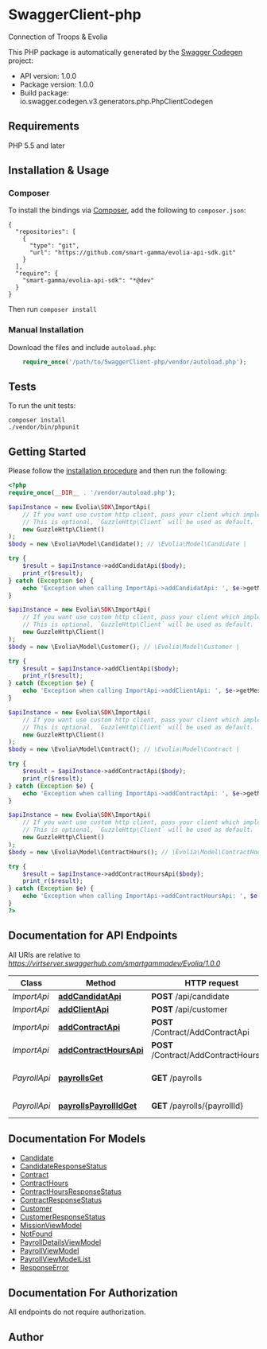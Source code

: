 # SwaggerClient-php
Connection of Troops & Evolia

This PHP package is automatically generated by the [Swagger Codegen](https://github.com/swagger-api/swagger-codegen) project:

- API version: 1.0.0
- Package version: 1.0.0
- Build package: io.swagger.codegen.v3.generators.php.PhpClientCodegen

## Requirements

PHP 5.5 and later

## Installation & Usage
### Composer

To install the bindings via [Composer](http://getcomposer.org/), add the following to `composer.json`:

```
{
  "repositories": [
    {
      "type": "git",
      "url": "https://github.com/smart-gamma/evolia-api-sdk.git"
    }
  ],
  "require": {
    "smart-gamma/evolia-api-sdk": "*@dev"
  }
}
```

Then run `composer install`

### Manual Installation

Download the files and include `autoload.php`:

```php
    require_once('/path/to/SwaggerClient-php/vendor/autoload.php');
```

## Tests

To run the unit tests:

```
composer install
./vendor/bin/phpunit
```

## Getting Started

Please follow the [installation procedure](#installation--usage) and then run the following:

```php
<?php
require_once(__DIR__ . '/vendor/autoload.php');

$apiInstance = new Evolia\SDK\ImportApi(
    // If you want use custom http client, pass your client which implements `GuzzleHttp\ClientInterface`.
    // This is optional, `GuzzleHttp\Client` will be used as default.
    new GuzzleHttp\Client()
);
$body = new \Evolia\Model\Candidate(); // \Evolia\Model\Candidate | 

try {
    $result = $apiInstance->addCandidatApi($body);
    print_r($result);
} catch (Exception $e) {
    echo 'Exception when calling ImportApi->addCandidatApi: ', $e->getMessage(), PHP_EOL;
}

$apiInstance = new Evolia\SDK\ImportApi(
    // If you want use custom http client, pass your client which implements `GuzzleHttp\ClientInterface`.
    // This is optional, `GuzzleHttp\Client` will be used as default.
    new GuzzleHttp\Client()
);
$body = new \Evolia\Model\Customer(); // \Evolia\Model\Customer | 

try {
    $result = $apiInstance->addClientApi($body);
    print_r($result);
} catch (Exception $e) {
    echo 'Exception when calling ImportApi->addClientApi: ', $e->getMessage(), PHP_EOL;
}

$apiInstance = new Evolia\SDK\ImportApi(
    // If you want use custom http client, pass your client which implements `GuzzleHttp\ClientInterface`.
    // This is optional, `GuzzleHttp\Client` will be used as default.
    new GuzzleHttp\Client()
);
$body = new \Evolia\Model\Contract(); // \Evolia\Model\Contract | 

try {
    $result = $apiInstance->addContractApi($body);
    print_r($result);
} catch (Exception $e) {
    echo 'Exception when calling ImportApi->addContractApi: ', $e->getMessage(), PHP_EOL;
}

$apiInstance = new Evolia\SDK\ImportApi(
    // If you want use custom http client, pass your client which implements `GuzzleHttp\ClientInterface`.
    // This is optional, `GuzzleHttp\Client` will be used as default.
    new GuzzleHttp\Client()
);
$body = new \Evolia\Model\ContractHours(); // \Evolia\Model\ContractHours | 

try {
    $result = $apiInstance->addContractHoursApi($body);
    print_r($result);
} catch (Exception $e) {
    echo 'Exception when calling ImportApi->addContractHoursApi: ', $e->getMessage(), PHP_EOL;
}
?>
```

## Documentation for API Endpoints

All URIs are relative to *https://virtserver.swaggerhub.com/smartgammadev/Evolia/1.0.0*

Class | Method | HTTP request | Description
------------ | ------------- | ------------- | -------------
*ImportApi* | [**addCandidatApi**](docs/Api/ImportApi.md#addcandidatapi) | **POST** /api/candidate | 
*ImportApi* | [**addClientApi**](docs/Api/ImportApi.md#addclientapi) | **POST** /api/customer | 
*ImportApi* | [**addContractApi**](docs/Api/ImportApi.md#addcontractapi) | **POST** /Contract/AddContractApi | 
*ImportApi* | [**addContractHoursApi**](docs/Api/ImportApi.md#addcontracthoursapi) | **POST** /Contract/AddContractHoursApi | 
*PayrollApi* | [**payrollsGet**](docs/Api/PayrollApi.md#payrollsget) | **GET** /payrolls | Get Payrolls by date range
*PayrollApi* | [**payrollsPayrollIdGet**](docs/Api/PayrollApi.md#payrollspayrollidget) | **GET** /payrolls/{payrollId} | Get Payroll by it&#x27;s id

## Documentation For Models

 - [Candidate](docs/Model/Candidate.md)
 - [CandidateResponseStatus](docs/Model/CandidateResponseStatus.md)
 - [Contract](docs/Model/Contract.md)
 - [ContractHours](docs/Model/ContractHours.md)
 - [ContractHoursResponseStatus](docs/Model/ContractHoursResponseStatus.md)
 - [ContractResponseStatus](docs/Model/ContractResponseStatus.md)
 - [Customer](docs/Model/Customer.md)
 - [CustomerResponseStatus](docs/Model/CustomerResponseStatus.md)
 - [MissionViewModel](docs/Model/MissionViewModel.md)
 - [NotFound](docs/Model/NotFound.md)
 - [PayrollDetailsViewModel](docs/Model/PayrollDetailsViewModel.md)
 - [PayrollViewModel](docs/Model/PayrollViewModel.md)
 - [PayrollViewModelList](docs/Model/PayrollViewModelList.md)
 - [ResponseError](docs/Model/ResponseError.md)

## Documentation For Authorization

 All endpoints do not require authorization.


## Author



